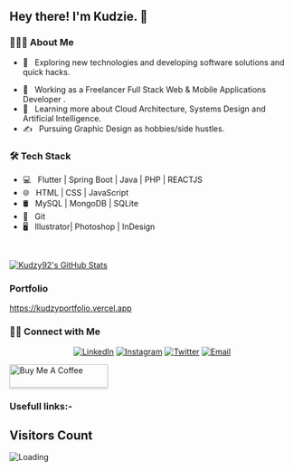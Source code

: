 <h2> Hey there! I'm Kudzie. 👋</h2>

<!-- [![ReadMe Card](https://github-readme-stats.vercel.app/api/pin/?username=ravi84184&repo=Awesome-Profile-README-templates)](https://github.com/ravi84184/Awesome-Profile-README-templates) -->

<h3> 👨🏻‍💻 About Me </h3>

- 🤔 &nbsp; Exploring new technologies and developing software solutions and quick hacks.
<!-- - 🎓 &nbsp; Completed Degree in Information & Technology at Chinhoyi University of Technology (CUT). Chinhoyi, Zimbabwe -->
- 💼 &nbsp; Working as a Freelancer Full Stack Web & Mobile Applications Developer .
- 🌱 &nbsp; Learning more about Cloud Architecture, Systems Design and Artificial Intelligence.
- ✍️ &nbsp; Pursuing Graphic Design  as hobbies/side hustles.

<h3>🛠 Tech Stack</h3>

- 💻 &nbsp; Flutter | Spring Boot  | Java | PHP | REACTJS 
- 🌐 &nbsp; HTML | CSS | JavaScript 
- 🛢 &nbsp; MySQL | MongoDB | SQLite 
- 🔧 &nbsp; Git 
- 🖥 &nbsp; Illustrator| Photoshop | InDesign

<br/>

[![Kudzy92's GitHub Stats](http://kudzyportfolio.vercel.app/)](https://github.com/Kudzy92)

<h3> Portfolio </h3>

https://kudzyportfolio.vercel.app


<h3> 🤝🏻 Connect with Me </h3>

<p align="center">
<!-- <a href="https://kudzyportfolio.vercel.app/"><img alt="Website" src="https://img.shields.io/badge/Website-www.adityavsingh.com-blue?style=flat-square&logo=google-chrome"></a> -->
<a href="https://www.linkedin.com/in/kudzaimadziva"><img alt="LinkedIn" src="https://img.shields.io/badge/LinkedIn-Ravi%20Patel-blue?style=flat-square&logo=linkedin"></a>
<a href="https://www.instagram.com/kudzaimadziva/"><img alt="Instagram" src="https://img.shields.io/badge/Instagram-ravipatel84-blue?style=flat-square&logo=instagram"></a>
<a href="https://www.twitter.com/kudzaimadziva/"><img alt="Twitter" src="https://img.shields.io/badge/Twitter-ravi84184-blue?style=flat-square&logo=twitter"></a>
<a href="mailto:kudziemadziva@gmail.com"><img alt="Email" src="https://img.shields.io/badge/Email-kudziemadziva@gmail.com-blue?style=flat-square&logo=gmail"></a>
</p>



<a href="https://www.buymeacoffee.com/KudzyDev" target="_blank"><img src="https://www.buymeacoffee.com/assets/img/custom_images/orange_img.png" alt="Buy Me A Coffee" style="height: 41px !important;width: 174px !important;box-shadow: 0px 3px 2px 0px rgba(190, 190, 190, 0.5) !important;-webkit-box-shadow: 0px 3px 2px 0px rgba(190, 190, 190, 0.5) !important;" ></a>

<h3>Usefull links:-</h3>






## Visitors Count

<img align="left" src = "https://profile-counter.glitch.me/ravi_patel_84184/count.svg" alt ="Loading">

